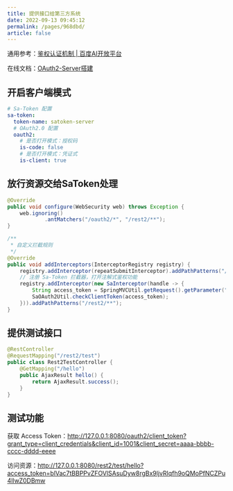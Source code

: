 ```yaml
---
title: 提供接口给第三方系统
date: 2022-09-13 09:45:12
permalink: /pages/968dbd/
article: false
---
```


通用参考：[鉴权认证机制 | 百度AI开放平台](https://ai.baidu.com/ai-doc/REFERENCE/Ck3dwjhhu)

在线文档：[OAuth2-Server搭建](https://sa-token.dev33.cn/doc/index.html#/oauth2/oauth2-server)

## 开启客户端模式

```yml
# Sa-Token 配置
sa-token:
  token-name: satoken-server
  # OAuth2.0 配置
  oauth2:
    # 是否打开模式：授权码
    is-code: false
    # 是否打开模式：凭证式
    is-client: true
```

## 放行资源交给SaToken处理

```java
@Override
public void configure(WebSecurity web) throws Exception {
    web.ignoring()
            .antMatchers("/oauth2/*", "/rest2/**");
}
```

```java {7-11}
/**
 * 自定义拦截规则
 */
@Override
public void addInterceptors(InterceptorRegistry registry) {
    registry.addInterceptor(repeatSubmitInterceptor).addPathPatterns("/**");
    // 注册 Sa-Token 拦截器，打开注解式鉴权功能
    registry.addInterceptor(new SaInterceptor(handle -> {
        String access_token = SpringMVCUtil.getRequest().getParameter("access_token");
        SaOAuth2Util.checkClientToken(access_token);
    })).addPathPatterns("/rest2/**");
}
```

## 提供测试接口

```java
@RestController
@RequestMapping("/rest2/test")
public class Rest2TestController {
    @GetMapping("/hello")
    public AjaxResult hello() {
        return AjaxResult.success();
    }
}
```

## 测试功能

获取 Access Token：http://127.0.0.1:8080/oauth2/client_token?grant_type=client_credentials&client_id=1001&client_secret=aaaa-bbbb-cccc-dddd-eeee

访问资源：http://127.0.0.1:8080/rest2/test/hello?access_token=blVac7tBBPPvZFOVlSAsuDyw8rgBx9ljvRlqfh9oQMoPfNCZPu4IlwZ0DBmw

